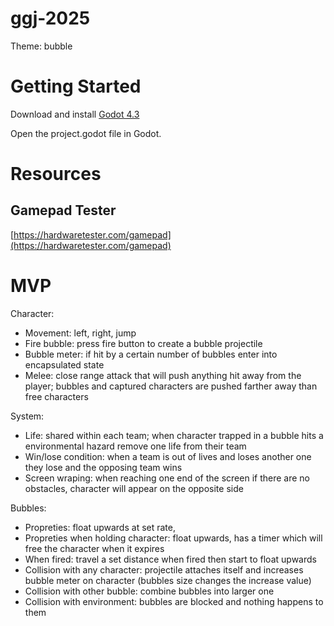 # ggj-2025

Theme: bubble

# Getting Started

Download and install [Godot 4.3](https://godotengine.org/download)

Open the project.godot file in Godot.

# Resources

## Gamepad Tester

[https://hardwaretester.com/gamepad](https://hardwaretester.com/gamepad)

# MVP

Character:
  - Movement: left, right, jump
  - Fire bubble: press fire button to create a bubble projectile
  - Bubble meter: if hit by a certain number of bubbles enter into encapsulated state
  - Melee: close range attack that will push anything hit away from the player; bubbles and captured characters are pushed farther away than free characters

System:
  - Life: shared within each team; when character trapped in a bubble hits a environmental hazard remove one life from their team
  - Win/lose condition: when a team is out of lives and loses another one they lose and the opposing team wins
  - Screen wraping: when reaching one end of the screen if there are no obstacles, character will appear on the opposite side

Bubbles:
  - Propreties: float upwards at set rate,
  - Propreties when holding character: float upwards, has a timer which will free the character when it expires
  - When fired: travel a set distance when fired then start to float upwards
  - Collision with any character: projectile attaches itself and increases bubble meter on character (bubbles size changes the increase value)
  - Collision with other bubble: combine bubbles into larger one
  - Collision with environment: bubbles are blocked and nothing happens to them
